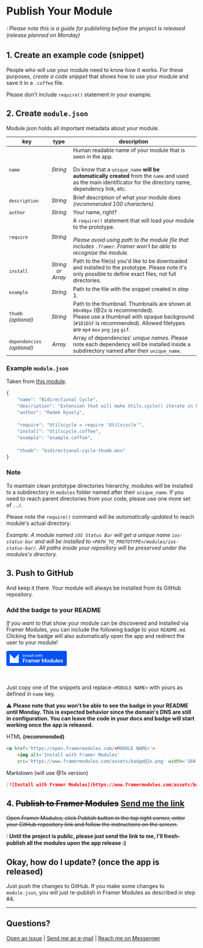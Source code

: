 # Publish Your Module
###### :grey_exclamation: *Please note this is a guide for publishing before the project is released (release planned on Monday)*

## 1. Create an example code (snippet)
People who will use your module need to know how it works. For these purposes,
*create a code snippet* that shows how to use your module and save it
in a `.coffee` file.

Please don't include `require()` statement in your example.

## 2. Create `module.json`
Module.json holds all important metadata about your module.

| key            | type              | description                           |
| ---------------|:-----------------:|---------------------------------------|
| `name`         | *String*          | Human readable name of your module that is seen in the app. <br /><br />Do know that a `unique_name` **will be automatically created** from the `name` and used as the main identificator for the directory name, dependency link, etc.
| `description`  | *String*          | Brief description of what your module does *(recommended 100 characters).*
| `author`       | *String*          | Your name, right?
| `require`      | *String*          | A `require()` statement that will load your module to the prototype.<br /><br />*Please avoid using path to the module file that includes `.framer`. Framer won't be able to recognize the module.*
| `install`      | *String or Array* | Path to the file(s) you'd like to be downloaded and installed to the prototype. Please note it's only possible to define exact files, not full directories.
| `example`      | *String*          | Path to the file with the snippet created in step 1.
| `thumb` *(optional)*        | *String*          | Path to the thumbnail. Thumbnails are shown at `80×80px` (@2x is recommended). <br />Please use a thumbnail with opaque background (`#1D1D1F` is recommended). Allowed filetypes are `mp4` `mov` `png` `jpg` `gif`.
| `dependencies` *(optional)* | *Array*           | Array of dependencies' *unique names*. Please note each dependency will be installed inside a subdirectory named after their `unique_name`.

### Example `module.json`
Taken from [this module](https://github.com/kysely/framer-bidirectional-cycle).
```javascript
{
    "name": "Bidirectional Cycle",
    "description": "Extension that will make Utils.cycle() iterate in both directions",
    "author": "Radek Kysely",

    "require": "Utilscycle = require 'Utilscycle'",
    "install": "Utilscycle.coffee",
    "example": "example.coffee",

    "thumb": "bidirectional-cycle-thumb.mov"
}
```

### Note
To maintain clean prototype directories hierarchy, modules will be installed to
a subdirectory in `modules` folder named after their `unique_name`. If you need
to reach parent directories from your code, please use one more set of `../`.

Please note the `require()` command *will be automatically updated* to reach
module's actual directory.

*Example: A module named `iOS Status Bar` will get a unique name `ios-status-bar`
and will be installed to `<PATH_TO_PROTOTYPE>/modules/ios-status-bar/`.
All paths inside your repository will be preserved under the modules's directory.*

## 3. Push to GitHub
And keep it there. Your module will always be installed from its GitHub repository.

### Add the badge to your README
*If you want to* that show your module can be discovered and installed
via Framer Modules, you can include the following badge to your `README.md`.
Clicking the badge will also automatically open the app and redirect the
user to your module!

<img alt='Install with Framer Modules'
src='https://raw.githubusercontent.com/kysely/framermodules.com/master/assets/badge@2x.png' width='160' height='40' />

<p>&nbsp;</p>

Just copy one of the snippets and replace `<MODULE NAME>` with yours as defined in `name` key.

:warning: **Please note that you won't be able to see the badge in your README until Monday. This is expected behavior since the domain's DNS are still in configuration. You can leave the code in your docs and badge will start working once the app is released.**

HTML **(recommended)**
```html
<a href='https://open.framermodules.com/<MODULE NAME>'>
    <img alt='Install with Framer Modules'
    src='https://www.framermodules.com/assets/badge@2x.png' width='160' height='40' /></a>
```

Markdown (will use @1x version)
```md
[![Install with Framer Modules](https://www.framermodules.com/assets/badge.png)](https://open.framermodules.com/<MODULE NAME>)
```

## 4. ~~Publish to Framer Modules~~ [Send me the link](https://m.me/kysely)
~~Open Framer Modules, click Publish button in the top right corner,
enter your GitHub repository link and follow the instructions on the screen.~~

:grey_exclamation: **Until the project is public, please just send the link to me, I'll fresh-publish all the modules upon the app release :)**

## Okay, how do I update? (once the app is released)
Just push the changes to GitHub. If you make some changes to `module.json`,
you will just re-publish in Framer Modules as described in step #4. 

---
## Questions?
[Open an issue](https://github.com/kysely/framer-modules/issues) |
[Send me an e-mail](mailto:kyselyradek@gmail.com) |
[Reach me on Messenger](https://m.me/kysely)

